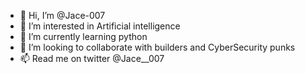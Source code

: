 - 👋 Hi, I’m @Jace-007
- 👀 I’m interested in Artificial intelligence 
- 🌱 I’m currently learning python 
- 💞️ I’m looking to collaborate with builders and CyberSecurity punks 
- 📫 Read me on twitter @Jace__007

<!---
Jace-007/Jace-007 is a ✨ special ✨ repository because its `README.md` (this file) appears on your GitHub profile.
You can click the Preview link to take a look at your changes.
--->
